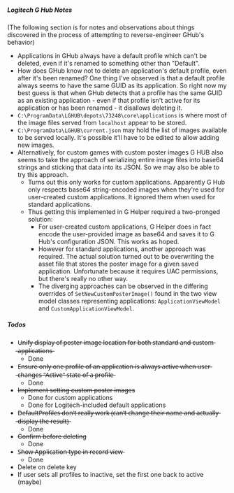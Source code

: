 ##### Logitech G Hub Notes

(The following section is for notes and
observations about things discovered in the process of attempting to
reverse-engineer GHub's behavior)

* Applications in GHub always have a default profile which can't be deleted, even if it's renamed to something other than "Default".
* How does GHub know not to delete an application's default profile, even after it's been renamed? One thing I've observed is that a default profile always seems to have the same GUID as its application. So right now my best guess is that when GHub detects that a profile has the same GUID as an existing application - even if that profile isn't active for its application or has been renamed - it disallows deleting it.
* `C:\ProgramData\LGHUB\depots\73248\core\applications` is where most of the image files served from `localhost` appear to be stored.
* `C:\ProgramData\LGHUB\current.json` may hold the list of images available to be served locally. It's possible it'll have to be edited to allow adding new images.
* Alternatively, for custom games with custom poster images G HUB also seems to take the approach
  of serializing entire image files into base64 strings and sticking that data into
  its JSON. So we may also be able to try this approach.
    * Turns out this only works for custom applications. Apparently G Hub only respects base64 string-encoded images when they're used for user-created custom applications. It ignored them when used for standard applications.
    * Thus getting this implemented in G Helper required a two-pronged solution:
        * For user-created custom applications, G Helper does in fact encode the user-provided image as base64 and saves it to G Hub's configuration JSON. This works as hoped.
        * However for standard applications, another approach was required. The actual solution turned out to be overwriting the asset file that stores the poster image for a given saved application. Unfortunate because it requires UAC permissions, but there's really no other way.
        * The diverging approaches can be observed in the differing overrides of `SetNewCustomPosterImage()` found in the two view model classes representing applications: `ApplicationViewModel` and `CustomApplicationViewModel`.


##### Todos
* U̶n̶i̶f̶y̶ ̶d̶i̶s̶p̶l̶a̶y̶ ̶o̶f̶ ̶p̶o̶s̶t̶e̶r̶ ̶i̶m̶a̶g̶e̶ ̶l̶o̶c̶a̶t̶i̶o̶n̶ ̶f̶o̶r̶ ̶b̶o̶t̶h̶ ̶s̶t̶a̶n̶d̶a̶r̶d̶ ̶a̶n̶d̶ ̶c̶u̶s̶t̶o̶m̶ ̶a̶p̶p̶l̶i̶c̶a̶t̶i̶o̶n̶s̶
    - Done
* E̶n̶s̶u̶r̶e̶ ̶o̶n̶l̶y̶ ̶o̶n̶e̶ ̶p̶r̶o̶f̶i̶l̶e̶ ̶o̶f̶ ̶a̶n̶ ̶a̶p̶p̶l̶i̶c̶a̶t̶i̶o̶n̶ ̶i̶s̶ ̶a̶l̶w̶a̶y̶s̶ ̶a̶c̶t̶i̶v̶e̶ ̶w̶h̶e̶n̶ ̶u̶s̶e̶r̶ ̶c̶h̶a̶n̶g̶e̶s̶ ̶"̶A̶c̶t̶i̶v̶e̶"̶ ̶s̶t̶a̶t̶e̶ ̶o̶f̶ ̶a̶ ̶p̶r̶o̶f̶i̶l̶e̶
    - Done
* ~~Implement setting custom poster images~~
    - Done for custom applications
    - Done for Logitech-included default applications
* D̶e̶f̶a̶u̶l̶t̶P̶r̶o̶f̶i̶l̶e̶s̶ ̶d̶o̶n̶'̶t̶ ̶r̶e̶a̶l̶l̶y̶ ̶w̶o̶r̶k̶ ̶(̶c̶a̶n̶'̶t̶ ̶c̶h̶a̶n̶g̶e̶ ̶t̶h̶e̶i̶r̶ ̶n̶a̶m̶e̶ ̶a̶n̶d̶ ̶a̶c̶t̶u̶a̶l̶l̶y̶ ̶d̶i̶s̶p̶l̶a̶y̶ ̶t̶h̶e̶ ̶r̶e̶s̶u̶l̶t̶)̶
    - Done
* ~~Confirm before deleting~~
    * Done
* S̶h̶o̶w̶ ̶A̶p̶p̶l̶i̶c̶a̶t̶i̶o̶n̶ ̶t̶y̶p̶e̶ ̶i̶n̶ ̶r̶e̶c̶o̶r̶d̶ ̶v̶i̶e̶w̶
    - Done
* Delete on delete key
* If user sets all profiles to inactive, set the first one back to active (maybe)